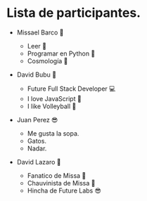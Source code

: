 # Lista de participantes.

- Missael Barco 🐍
  - Leer 📒
  - Programar en Python 🤖
  - Cosmología 🌌

- David Bubu 👾
  - Future Full Stack Developer 💻
  - I love JavaScript 💛
  - I like Volleyball 🏐


- Juan Perez 😎
  - Me gusta la sopa.
  - Gatos.
  - Nadar.

- David Lazaro 👺
  - Fanatico de Missa 🔮
  - Chauvinista de Missa 🚩
  - Hincha de Future Labs 😎

